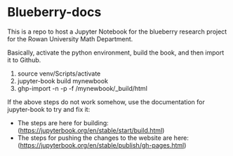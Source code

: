 # Blueberry-docs
This is a repo to host a Jupyter Notebook for the blueberry research project for the Rowan University Math Department.

Basically, activate the python environment, build the book, and then import it to Github.

1. source venv/Scripts/activate
2. jupyter-book build mynewbook
3. ghp-import -n -p -f /mynewbook/_build/html

If the above steps do not work somehow, use the documentation for jupyter-book to try and fix it:
- The steps are here for building: (https://jupyterbook.org/en/stable/start/build.html)
- The steps for pushing the changes to the website are here: (https://jupyterbook.org/en/stable/publish/gh-pages.html)
